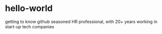 # hello-world
getting to know github
seasoned HR professional, with 20+ years working in start-up tech companies
